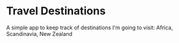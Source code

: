 # Travel Destinations

A simple app to keep track of destinations I'm going to visit: Africa, Scandinavia, New Zealand
